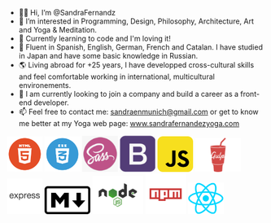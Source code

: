 - 👋🏽 Hi, I’m @SandraFernandz
- 💎 I’m interested in Programming, Design, Philosophy, Architecture, Art and Yoga & Meditation.
- 💫 Currently learning to code and I'm loving it!
- 💬 Fluent in Spanish, English, German, French and Catalan. I have studied in Japan and have some basic knowledge in Russian.
- 🌎 Living abroad for +25 years, I have developped cross-cultural skills and feel comfortable working in international, multicultural        environements.
- 👀 I am currently looking to join a company and build a career as a front-end developer.
- 📫 Feel free to contact me: sandraenmunich@gmail.com or get to know me better at my Yoga web page: www.sandrafernandezyoga.com

<img src="images/html.png" width = 70> <img src="images/CSS.png" width= 70> <img src="images/sass.png" width=70> <img src="images/bootstrap.png" width=70> <span>        </span> <img src="images/javascript.png" width= 70> <img src="images/gulp-logo.png" width= 90>
<img src="images/express.png" width = 70> <img src="images/markdown.png" width=90> <img src="images/node.png" width= 100>
<img src="images/npm.png" width = 80> <img src="images/react.png" width = 70> 
 


<!---
SandraFernandz/SandraFernandz is a ✨ special ✨ repository because its `README.md` (this file) appears on your GitHub profile.
You can click the Preview link to take a look at your changes.
--->
